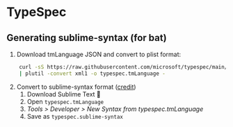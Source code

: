 # TypeSpec

## Generating sublime-syntax (for bat)

1. Download tmLanguage JSON and convert to plist format:

```sh
	curl -sS https://raw.githubusercontent.com/microsoft/typespec/main/grammars/typespec.json \
	| plutil -convert xml1 -o typespec.tmLanguage -
```

2. Convert to sublime-syntax format ([credit](https://forum.sublimetext.com/t/trying-to-convert-tmlanguage-syntax-to-sublime-syntax/53427)) 
	1. Download Sublime Text 🥴
	2. Open `typespec.tmLanguage`
	3. _Tools > Developer > New Syntax from typespec.tmLanguage_
	4. Save as `typespec.sublime-syntax`
